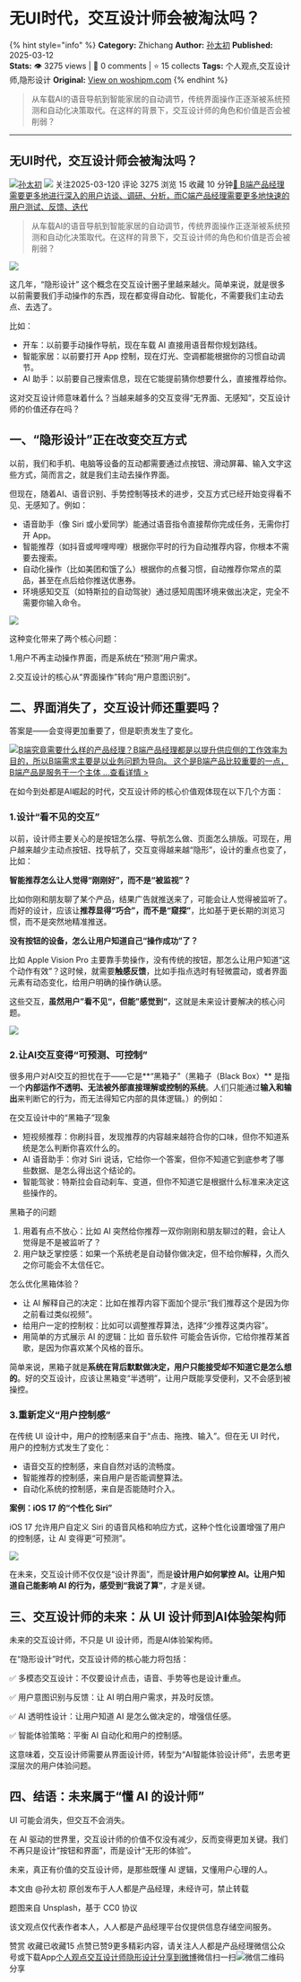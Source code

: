 # 无UI时代，交互设计师会被淘汰吗？
{% hint style="info" %}
**Category:** Zhichang
**Author:** [孙太初](https://www.woshipm.com/u/1381284)
**Published:** 2025-03-12  
**Stats:** 👁️ 3275 views | 💬 0 comments | ⭐ 15 collects
**Tags:** 个人观点,交互设计师,隐形设计
**Original:** [View on woshipm.com](https://www.woshipm.com/zhichang/6191284.html)
{% endhint %}
> 从车载AI的语音导航到智能家居的自动调节，传统界面操作正逐渐被系统预测和自动化决策取代。在这样的背景下，交互设计师的角色和价值是否会被削弱？

---

## 无UI时代，交互设计师会被淘汰吗？

[![](https://static.woshipm.com/view/woshipm_api_def_20230804101018_8048.jpg?imageView2/1/w/72/h/72/q/100)](https://www.woshipm.com/u/1381284)[孙太初](https://www.woshipm.com/u/1381284) ![](https://static.woshipm.com/tag/1101_1@2x.png) 关注2025-03-120 评论 3275 浏览 15 收藏 10 分钟[🔗 B端产品经理需要更多地进行深入的用户访谈、调研、分析，而C端产品经理需要更多地快速的用户测试、反馈、迭代](https://ke.qidianla.com/courses/bcpm)

> 从车载AI的语音导航到智能家居的自动调节，传统界面操作正逐渐被系统预测和自动化决策取代。在这样的背景下，交互设计师的角色和价值是否会被削弱？

![](https://image.woshipm.com/2023/04/17/23993cea-dcf5-11ed-897e-00163e0b5ff3.png)

这几年，“隐形设计” 这个概念在交互设计圈子里越来越火。简单来说，就是很多以前需要我们手动操作的东西，现在都变得自动化、智能化，不需要我们主动去点、去选了。

比如：

*   开车：以前要手动操作导航，现在车载 AI 直接用语音帮你规划路线。
*   智能家居：以前要打开 App 控制，现在灯光、空调都能根据你的习惯自动调节。
*   AI 助手：以前要自己搜索信息，现在它能提前猜你想要什么，直接推荐给你。

这对交互设计师意味着什么？当越来越多的交互变得“无界面、无感知”，交互设计师的价值还存在吗？

## 一、“隐形设计”正在改变交互方式

以前，我们和手机、电脑等设备的互动都需要通过点按钮、滑动屏幕、输入文字这些方式，简而言之，就是我们主动去操作界面。

但现在，随着AI、语音识别、手势控制等技术的进步，交互方式已经开始变得看不见、无感知了。例如：

*   语音助手（像 Siri 或小爱同学）能通过语音指令直接帮你完成任务，无需你打开 App。
*   智能推荐（如抖音或哔哩哔哩）根据你平时的行为自动推荐内容，你根本不需要去搜索。
*   自动化操作（比如美团和饿了么）根据你的点餐习惯，自动推荐你常点的菜品，甚至在点后给你推送优惠券。
*   环境感知交互（如特斯拉的自动驾驶）通过感知周围环境来做出决定，完全不需要你输入命令。

![](https://image.woshipm.com/2025/03/12/742f0db0-ff12-11ef-8758-00163e09d72f.png)

这种变化带来了两个核心问题：

1.用户不再主动操作界面，而是系统在“预测”用户需求。

2.交互设计的核心从“界面操作”转向“用户意图识别”。

## 二、界面消失了，交互设计师还重要吗？

答案是——会变得更加重要了，但是职责发生了变化。

[![](https://image.woshipm.com/2023/08/02/f7cafd68-30e3-11ee-9da3-00163e0b5ff3.png)B端究竟需要什么样的产品经理？B端产品经理都是以提升供应侧的工作效率为目的，所以B端需求主要是以业务问题为导向。 这个是B端产品比较重要的一点，B端产品是服务于一个主体 ...查看详情 >](https://ke.qidianla.com/courses/bcpm)

在如今到处都是AI崛起的时代，交互设计师的核心价值观体现在以下几个方面：

### 1.设计“看不见的交互”

以前，设计师主要关心的是按钮怎么摆、导航怎么做、页面怎么排版。可现在，用户越来越少主动点按钮、找导航了，交互变得越来越“隐形”，设计的重点也变了，比如：

**智能推荐怎么让人觉得“刚刚好”，而不是“被监视”？**

比如你刚和朋友聊了某个产品，结果广告就推送来了，可能会让人觉得被监听了。而好的设计，应该让**推荐显得“巧合”，而不是“窥探”**，比如基于更长期的浏览习惯，而不是突然地精准推送。

**没有按钮的设备，怎么让用户知道自己“操作成功”了？**

比如 Apple Vision Pro 主要靠手势操作，没有传统的按钮，那怎么让用户知道“这个动作有效”？这时候，就需要**触感反馈**，比如手指点选时有轻微震动，或者界面元素有动态变化，给用户明确的操作确认感。

这些交互，**虽然用户”看不见“，但能”感觉到“**，这就是未来设计要解决的核心问题。

![](https://image.woshipm.com/2025/03/12/26850696-ff17-11ef-8758-00163e09d72f.png)

### 2.让AI交互变得“可预测、可控制”

很多用户对AI交互的担忧在于——它是**“黑箱子”（黑箱子（Black Box）** 是指一个**内部运作不透明、无法被外部直接理解或控制的系统**。人们只能通过**输入和输出**来判断它的行为，而无法得知它内部的具体逻辑。）的例如：

在交互设计中的“黑箱子”现象

*   短视频推荐：你刷抖音，发现推荐的内容越来越符合你的口味，但你不知道系统是怎么判断你喜欢什么的。
*   AI 语音助手：你对 Siri 说话，它给你一个答案，但你不知道它到底参考了哪些数据、是怎么得出这个结论的。
*   智能驾驶：特斯拉会自动刹车、变道，但你不知道它是根据什么标准来决定这些操作的。

黑箱子的问题

1.  用着有点不放心：比如 AI 突然给你推荐一双你刚刚和朋友聊过的鞋，会让人觉得是不是被监听了？
2.  用户缺乏掌控感：如果一个系统老是自动替你做决定，但不给你解释，久而久之你可能会不太信任它。

怎么优化黑箱体验？

*   让 AI 解释自己的决定：比如在推荐内容下面加个提示“我们推荐这个是因为你之前看过类似视频”。
*   给用户一定的控制权：比如可以调整推荐算法，选择“少推荐这类内容”。
*   用简单的方式展示 AI 的逻辑：比如 音乐软件 可能会告诉你，它给你推荐某首歌，是因为你喜欢某个风格的音乐。

简单来说，黑箱子就是**系统在背后默默做决定，用户只能接受却不知道它是怎么想的**。好的交互设计，应该让黑箱变“半透明”，让用户既能享受便利，又不会感到被操控。

### 3.重新定义“用户控制感”

在传统 UI 设计中，用户的控制感来自于“点击、拖拽、输入”。但在无 UI 时代，用户的控制方式发生了变化：

*   语音交互的控制感，来自自然对话的流畅度。
*   智能推荐的控制感，来自用户是否能调整算法。
*   自动化系统的控制感，来自是否能随时介入。

**案例：iOS 17 的“个性化 Siri”**

iOS 17 允许用户自定义 Siri 的语音风格和响应方式，这种个性化设置增强了用户的控制感，让 AI 变得更“可预测”。

![](https://image.woshipm.com/2025/03/12/feb5dca2-ff17-11ef-823c-00163e09d72f.png)

在未来，交互设计师不仅仅是“设计界面”，而是**设计用户如何掌控 AI。让用户知道自己能影响 AI 的行为，感受到“我说了算”**，才是关键。

## 三、交互设计师的未来：从 UI 设计师到AI体验架构师

未来的交互设计师，不只是 UI 设计师，而是AI体验架构师。

在“隐形设计”时代，交互设计师的核心能力将包括：

✅ 多模态交互设计：不仅要设计点击，语音、手势等也是设计重点。

✅ 用户意图识别与反馈：让 AI 明白用户需求，并及时反馈。

✅ AI 透明性设计：让用户知道 AI 是怎么做决定的，增强信任感。

✅ 智能体验策略：平衡 AI 自动化和用户的控制感。

这意味着，交互设计师需要从界面设计师，转型为“AI智能体验设计师”，去思考更深层次的用户体验问题。

## 四、结语：未来属于“懂 AI 的设计师”

UI 可能会消失，但交互不会消失。

在 AI 驱动的世界里，交互设计师的价值不仅没有减少，反而变得更加关键。我们不再只是设计“按钮和界面”，而是设计“无形的体验”。

未来，真正有价值的交互设计师，是那些既懂 AI 逻辑，又懂用户心理的人。

本文由 @孙太初 原创发布于人人都是产品经理，未经许可，禁止转载

题图来自 Unsplash，基于 CC0 协议

该文观点仅代表作者本人，人人都是产品经理平台仅提供信息存储空间服务。

赞赏 收藏已收藏15 点赞已赞9更多精彩内容，请关注人人都是产品经理微信公众号或下载App[个人观点](https://www.woshipm.com/tag/%e4%b8%aa%e4%ba%ba%e8%a7%82%e7%82%b9)[交互设计师](https://www.woshipm.com/tag/%e4%ba%a4%e4%ba%92%e8%ae%be%e8%ae%a1%e5%b8%88)[隐形设计](https://www.woshipm.com/tag/%e9%9a%90%e5%bd%a2%e8%ae%be%e8%ae%a1)[分享到微博](https://service.weibo.com/share/share.php?appkey=2775287854&title=无UI时代，交互设计师会被淘汰吗？&url=https://www.woshipm.com/zhichang/6191284.html&pic=https://image.woshipm.com/2023/04/17/23993cea-dcf5-11ed-897e-00163e0b5ff3.png)微信扫一扫![微信二维码](https://api.pwmqr.com/qrcode/create/?url=https://www.woshipm.com/zhichang/6191284.html)分享
